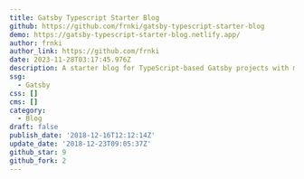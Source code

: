 ```yaml
---
title: Gatsby Typescript Starter Blog
github: https://github.com/frnki/gatsby-typescript-starter-blog
demo: https://gatsby-typescript-starter-blog.netlify.app/
author: frnki
author_link: https://github.com/frnki
date: 2023-11-28T03:17:45.976Z
description: A starter blog for TypeScript-based Gatsby projects with minimal settings.
ssg:
  - Gatsby
css: []
cms: []
category:
  - Blog
draft: false
publish_date: '2018-12-16T12:12:14Z'
update_date: '2018-12-23T09:05:37Z'
github_star: 9
github_fork: 2
---
```

